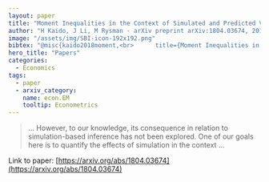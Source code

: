 ```yaml
---
layout: paper
title: "Moment Inequalities in the Context of Simulated and Predicted Variables"
author: "H Kaido, J Li, M Rysman - arXiv preprint arXiv:1804.03674, 2018 - arxiv.org"
image: "/assets/img/SBI-icon-192x192.png"
bibtex: "@misc{kaido2018moment,<br>      title={Moment Inequalities in the Context of Simulated and Predicted Variables}, <br>      author={Hiroaki Kaido and Jiaxuan Li and Marc Rysman},<br>      year={2018},<br>      eprint={1804.03674},<br>      archivePrefix={arXiv},<br>      primaryClass={econ.EM}<br>}"
hero_title: "Papers"
categories:
  - Economics
tags:
  - paper
  - arxiv_category:
    name: econ.EM
    tooltip: Econometrics
---
```

>… However, to our knowledge, its consequence in relation to simulation-based inference has not been explored. One of our goals here is to quantify the effects of simulation in the context …

Link to paper: [https://arxiv.org/abs/1804.03674](https://arxiv.org/abs/1804.03674)



